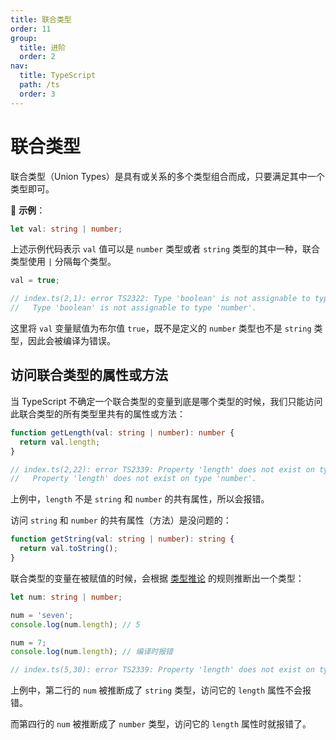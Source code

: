 ```yaml
---
title: 联合类型
order: 11
group:
  title: 进阶
  order: 2
nav:
  title: TypeScript
  path: /ts
  order: 3
---
```


# 联合类型

联合类型（Union Types）是具有或关系的多个类型组合而成，只要满足其中一个类型即可。

🌰 **示例**：

```ts
let val: string | number;
```

上述示例代码表示 `val` 值可以是 `number` 类型或者 `string` 类型的其中一种，联合类型使用 `|` 分隔每个类型。

```ts
val = true;

// index.ts(2,1): error TS2322: Type 'boolean' is not assignable to type 'string | number'.
//   Type 'boolean' is not assignable to type 'number'.
```

这里将 `val` 变量赋值为布尔值 `true`，既不是定义的 `number` 类型也不是 `string` 类型，因此会被编译为错误。

## 访问联合类型的属性或方法

当 TypeScript 不确定一个联合类型的变量到底是哪个类型的时候，我们只能访问此联合类型的所有类型里共有的属性或方法：

```ts
function getLength(val: string | number): number {
  return val.length;
}

// index.ts(2,22): error TS2339: Property 'length' does not exist on type 'string | number'.
//   Property 'length' does not exist on type 'number'.
```

上例中，`length` 不是 `string` 和 `number` 的共有属性，所以会报错。

访问 `string` 和 `number` 的共有属性（方法）是没问题的：

```ts
function getString(val: string | number): string {
  return val.toString();
}
```

联合类型的变量在被赋值的时候，会根据 [类型推论](./type-inference) 的规则推断出一个类型：

```ts
let num: string | number;

num = 'seven';
console.log(num.length); // 5

num = 7;
console.log(num.length); // 编译时报错

// index.ts(5,30): error TS2339: Property 'length' does not exist on type 'number'.
```

上例中，第二行的 `num` 被推断成了 `string` 类型，访问它的 `length` 属性不会报错。

而第四行的 `num` 被推断成了 `number` 类型，访问它的 `length` 属性时就报错了。
